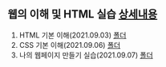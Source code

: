 ## 웹의 이해 및 HTML 실습 [상세내용](https://github.com/kbjung/LikeLion_13th_DataCourse/tree/main/codeclass/02_web)
  1. HTML 기본 이해(2021.09.03) [폴더](https://github.com/kbjung/LikeLion_13th_DataCourse/tree/main/codeclass/02_web/01_web_html)
  2. CSS 기본 이해(2021.09.06) [폴더](https://github.com/kbjung/LikeLion_13th_DataCourse/tree/main/codeclass/02_web/02_css_gallery)
  3. 나의 웹페이지 만들기 실습(2021.09.07) [폴더](https://github.com/kbjung/LikeLion_13th_DataCourse/tree/main/codeclass/02_web/2021.09.07(js-practice))
